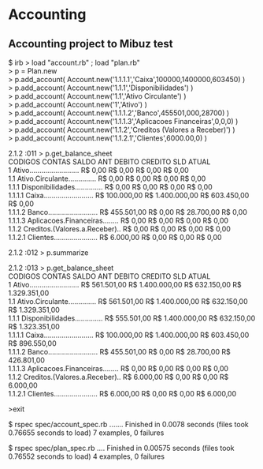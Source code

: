 <!-- font: verdana -->

Accounting
==========

Accounting project to Mibuz test
--------------------------------

<p>$ irb
> load "account.rb" ; load "plan.rb"<br />
> p = Plan.new<br />
> p.add_account( Account.new('1.1.1.1','Caixa',100000,1400000,603450) )<br />
> p.add_account( Account.new('1.1.1','Disponibilidades') )<br />
> p.add_account( Account.new('1.1','Ativo Circulante') )<br />
> p.add_account( Account.new('1','Ativo') )<br />
> p.add_account( Account.new('1.1.1.2','Banco',455501,000,28700) )<br />
> p.add_account( Account.new('1.1.1.3','Aplicacoes Financeiras',0,0,0) )<br />
> p.add_account( Account.new('1.1.2','Creditos (Valores a Receber)') )<br />
> p.add_account( Account.new('1.1.2.1','Clientes',6000.00,0) )<br />
</p>


<p>2.1.2 :011 > p.get_balance_sheet<br />
CODIGOS CONTAS SALDO ANT DEBITO CREDITO SLD ATUAL<br />
1 Ativo......................... R$ 0,00 R$ 0,00 R$ 0,00 R$ 0,00<br />
1.1 Ativo.Circulante.............. R$ 0,00 R$ 0,00 R$ 0,00 R$ 0,00<br />
1.1.1 Disponibilidades.............. R$ 0,00 R$ 0,00 R$ 0,00 R$ 0,00<br />
1.1.1.1 Caixa......................... R$ 100.000,00 R$ 1.400.000,00 R$ 603.450,00 R$ 0,00<br />
1.1.1.2 Banco......................... R$ 455.501,00 R$ 0,00 R$ 28.700,00 R$ 0,00<br />
1.1.1.3 Aplicacoes.Financeiras........ R$ 0,00 R$ 0,00 R$ 0,00 R$ 0,00<br />
1.1.2 Creditos.(Valores.a.Receber).. R$ 0,00 R$ 0,00 R$ 0,00 R$ 0,00<br />
1.1.2.1 Clientes...................... R$ 6.000,00 R$ 0,00 R$ 0,00 R$ 0,00<br />
</p>

<p>2.1.2 :012 > p.summarize</p>

<p>
2.1.2 :013 > p.get_balance_sheet<br />
CODIGOS CONTAS SALDO ANT DEBITO CREDITO SLD ATUAL<br />
1 Ativo......................... R$ 561.501,00 R$ 1.400.000,00 R$ 632.150,00 R$ 1.329.351,00<br />
1.1 Ativo.Circulante.............. R$ 561.501,00 R$ 1.400.000,00 R$ 632.150,00 R$ 1.329.351,00<br />
1.1.1 Disponibilidades.............. R$ 555.501,00 R$ 1.400.000,00 R$ 632.150,00 R$ 1.323.351,00<br />
1.1.1.1 Caixa......................... R$ 100.000,00 R$ 1.400.000,00 R$ 603.450,00 R$ 896.550,00<br />
1.1.1.2 Banco......................... R$ 455.501,00 R$ 0,00 R$ 28.700,00 R$ 426.801,00<br />
1.1.1.3 Aplicacoes.Financeiras........ R$ 0,00 R$ 0,00 R$ 0,00 R$ 0,00<br />
1.1.2 Creditos.(Valores.a.Receber).. R$ 6.000,00 R$ 0,00 R$ 0,00 R$ 6.000,00<br />
1.1.2.1 Clientes...................... R$ 6.000,00 R$ 0,00 R$ 0,00 R$ 6.000,00<br />
</p>

<p>
>exit
</p>

<p>
$ rspec spec/account_spec.rb
.......
Finished in 0.0078 seconds (files took 0.76655 seconds to load)
7 examples, 0 failures
</p>
<p>
$ rspec spec/plan_spec.rb
....
Finished in 0.00575 seconds (files took 0.76552 seconds to load)
4 examples, 0 failures
</p>